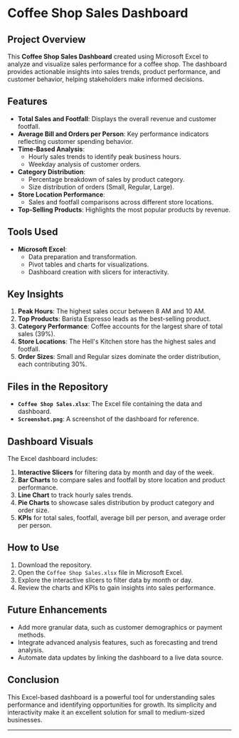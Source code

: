 # Coffee Shop Sales Dashboard

## Project Overview
This **Coffee Shop Sales Dashboard** created using Microsoft Excel to analyze and visualize sales performance for a coffee shop. The dashboard provides actionable insights into sales trends, product performance, and customer behavior, helping stakeholders make informed decisions.

## Features
- **Total Sales and Footfall**: Displays the overall revenue and customer footfall.
- **Average Bill and Orders per Person**: Key performance indicators reflecting customer spending behavior.
- **Time-Based Analysis**:
  - Hourly sales trends to identify peak business hours.
  - Weekday analysis of customer orders.
- **Category Distribution**:
  - Percentage breakdown of sales by product category.
  - Size distribution of orders (Small, Regular, Large).
- **Store Location Performance**:
  - Sales and footfall comparisons across different store locations.
- **Top-Selling Products**: Highlights the most popular products by revenue.

## Tools Used
- **Microsoft Excel**:
  - Data preparation and transformation.
  - Pivot tables and charts for visualizations.
  - Dashboard creation with slicers for interactivity.

## Key Insights
1. **Peak Hours**: The highest sales occur between 8 AM and 10 AM.
2. **Top Products**: Barista Espresso leads as the best-selling product.
3. **Category Performance**: Coffee accounts for the largest share of total sales (39%).
4. **Store Locations**: The Hell's Kitchen store has the highest sales and footfall.
5. **Order Sizes**: Small and Regular sizes dominate the order distribution, each contributing 30%.

## Files in the Repository
- **`Coffee Shop Sales.xlsx`**: The Excel file containing the data and dashboard.
- **`Screenshot.png`**: A screenshot of the dashboard for reference.

## Dashboard Visuals
The Excel dashboard includes:
1. **Interactive Slicers** for filtering data by month and day of the week.
2. **Bar Charts** to compare sales and footfall by store location and product performance.
3. **Line Chart** to track hourly sales trends.
4. **Pie Charts** to showcase sales distribution by product category and order size.
5. **KPIs** for total sales, footfall, average bill per person, and average order per person.

## How to Use
1. Download the repository.
2. Open the `Coffee Shop Sales.xlsx` file in Microsoft Excel.
3. Explore the interactive slicers to filter data by month or day.
4. Review the charts and KPIs to gain insights into sales performance.

## Future Enhancements
- Add more granular data, such as customer demographics or payment methods.
- Integrate advanced analysis features, such as forecasting and trend analysis.
- Automate data updates by linking the dashboard to a live data source.

## Conclusion
This Excel-based dashboard is a powerful tool for understanding sales performance and identifying opportunities for growth. Its simplicity and interactivity make it an excellent solution for small to medium-sized businesses.

---
